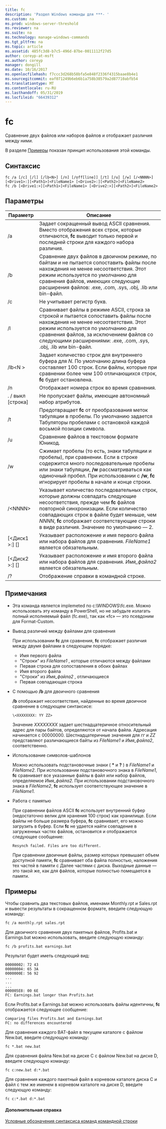 ```yaml
---
title: fc
description: 'Раздел Windows команды для ***- '
ms.custom: na
ms.prod: windows-server-threshold
ms.reviewer: na
ms.suite: na
ms.technology: manage-windows-commands
ms.tgt_pltfrm: na
ms.topic: article
ms.assetid: 485fc3d8-b7c5-496d-87be-0011112f27d5
author: coreyp-at-msft
ms.author: coreyp
manager: dongill
ms.date: 10/16/2017
ms.openlocfilehash: f7ccc3d268b58bfa5e848f2336f4315baae8b4e1
ms.sourcegitcommit: eaf071249b6eb6b1a758b38579a2d87710abfb54
ms.translationtype: MT
ms.contentlocale: ru-RU
ms.lasthandoff: 05/31/2019
ms.locfileid: "66439312"
---
```

# <a name="fc"></a>fc



Сравнение двух файлов или наборов файлов и отображает различия между ними.

В разделе [Примеры](#BKMK_examples) показан принцип использования этой команды.

## <a name="syntax"></a>Синтаксис

```
fc /a [/c] [/l] [/lb<N>] [/n] [/off[line]] [/t] [/u] [/w] [/<NNNN>] [<Drive1>:][<Path1>]<FileName1> [<Drive2>:][<Path2>]<FileName2>
fc /b [<Drive1:>][<Path1>]<FileName1> [<Drive2:>][<Path2>]<FileName2>
```

## <a name="parameters"></a>Параметры

|            Параметр             |                                                                                                                                     Описание                                                                                                                                      |
|----------------------------------|--------------------------------------------------------------------------------------------------------------------------------------------------------------------------------------------------------------------------------------------------------------------------------------|
|                /a                |                                                 Задает сокращенный вывод ASCII сравнения. Вместо отображения всех строк, которые отличаются, **fc** выводит только первой и последней строки для каждого набора различия.                                                  |
|                /b                |             Сравнение двух файлов в двоичном режиме, по байтам и не пытается сопоставить файлы после нахождения не менее несоответствия. Этот режим используется по умолчанию для сравнения файлов, имеющих следующие расширения файлов: .exe, .com, .sys, .obj, .lib или bin-файл.              |
|                /c                |                                                                                                                               Не учитывает регистр букв.                                                                                                                               |
|                /l                |               Сравнивает файлы в режиме ASCII, строка за строкой и пытается сопоставить файлы после нахождения не менее несоответствия. Этот режим используется по умолчанию для сравнения файлов, за исключением файлов со следующими расширениями: .exe, .com, .sys, .obj, .lib или bin-файл.                |
|             /lb\<N >              |                         Задает количество строк для внутреннего буфера для *N*. По умолчанию длина буфера составляет 100 строк. Если файлы, которые при сравнении более чем 100 отличающихся строк, **fc** будет остановлена.                         |
|                /n                |                                                                                                                Отображает номера строк во время сравнения.                                                                                                                 |
|            . / выкл [строка]            |                                                                                                               Не пропускает файлы, имеющие автономный набор атрибутов.                                                                                                               |
|                /t                |                                                                    Предотвращает **fc** от преобразования меток табуляции в пробелы. По умолчанию задается Табуляторы пробелами с остановкой каждой восьмой позиции символа.                                                                    |
|                /u                |                                                                                                                        Сравнение файлов в текстовом формате Юникод.                                                                                                                         |
|                /w                |         Сжимает пробелы (то есть, знаки табуляции и пробелы), при сравнении. Если в строке содержится много последовательные пробелы или знаки табуляции, **/w** рассматриваться как одиночный пробел. При использовании с **/w**, **fc** игнорирует пробелы в начале и конце строки.         |
|             /\<NNNN>             | Указывает количество последовательных строк, которые должны совпадать следующие несоответствия, прежде чем **fc** файлов повторной синхронизации. Если количество совпадающих строк в файле будет меньше, чем *NNNN*, **fc** отображает соответствующие строки в виде различия. Значение по умолчанию — 2. |
| [\<Диск1 >:] [<Path1>]<FileName1> |                                                                                        Указывает расположение и имя первого файла или набора файлов для сравнения. *FileName1* является обязательным.                                                                                        |
| [\<Диск2 >:] [<Path2>]<FileName2> |                                                                                       Указывает расположение и имя второго файла или набора файлов для сравнения. *Имя_файла2* является обязательным.                                                                                        |
|                /?                |                                                                                                                         Отображение справки в командной строке.                                                                                                                         |

## <a name="remarks"></a>Примечания

-   Эта команда является implemeted по c:\WINDOWS\fc.exe. Можно использовать эту команду в PowerShell, но не забудьте излагать полный исполняемый файл (fc.exe), так как «fc» — это псевдоним для Format-Custom.

-   Вывод различий между файлами для сравнения

    При использовании **fc** для сравнения, **fc** отображает различия между двумя файлами в следующем порядке:  
    -   Имя первого файла
    -   "Строки" из *FileName1* , которые отличаются между файлами
    -   Первая строка для сопоставления в обоих файлах
    -   Имя второго файла
    -   "Строки" из *Имя_файла2* , отличающиеся
    -   Первая совпадающая строка
-   С помощью **/b** для двоичного сравнения

    **/b** отображает несоответствия, найденные во время двоичное сравнение в следующем синтаксисе:

    `\<XXXXXXXX: YY ZZ>`

    Значение *XXXXXXXX* задает шестнадцатеричное относительный адрес для пары байтов, определяются от начала файла. Адресация начинается с 00000000. Шестнадцатеричные значения для *гг* и *ZZ* представляют различающиеся байты из *FileName1* и *Имя_файла2*, соответственно.
-   Использование символов-шаблонов

    Можно использовать подстановочные знаки ( **&#42;** и **?** ) в *FileName1* и *FileName2*. При использовании подстановочного знака в *FileName1*, **fc** сравнивает все указанные файлы в файл или набор файлов, определяемое *Имя_файла2*. При использовании подстановочного знака в *FileName2*, **fc** использует соответствующее значение в *FileName1*.
-   Работа с памятью

    При сравнении файлов ASCII **fc** использует внутренний буфер (недостаточно велик для хранения 100 строк) как хранилище. Если файлы не больше размера буфера, **fc** сравнивает, его можно загрузить в буфер. Если **fc** не удается найти совпадение в загруженных частях файлов, остановится и отображается следующее сообщение:

    `Resynch failed. Files are too different.`

    При сравнении двоичные файлы, размер которых превышает объем доступной памяти, **fc** сравнивает оба файла полностью, наложения тех частей в памяти с Далее частями с диска. Выходные данные — это такой же, как для файлов, которые полностью помещается в памяти.

## <a name="BKMK_examples"></a>Примеры

Чтобы сравнить два текстовых файлов, именами Monthly.rpt и Sales.rpt и вывести результаты в сокращенном формате, введите следующую команду:
```
fc /a monthly.rpt sales.rpt 
```
Для двоичного сравнения двух пакетных файлов, Profits.bat и Earnings.bat можно использовать, введите следующую команду:
```
fc /b profits.bat earnings.bat
```
Результат будет иметь следующий вид:
```
00000002: 72 43
00000004: 65 3A
0000000E: 56 92
...
...
...
000005E8: 00 6E
FC: Earnings.bat longer than Profits.bat
```
Если Profits.bat и Earnings.bat можно использовать файлы идентичны, **fc** отображается следующее сообщение:
```
Comparing files Profits.bat and Earnings.bat
FC: no differences encountered
```
Для сравнения каждого BAT-файл в текущем каталоге с файлом New.bat, введите следующую команду:
```
fc *.bat new.bat
```
Для сравнения файла New.bat на диске C с файлом New.bat на диске D, введите следующую команду:
```
fc c:new.bat d:*.bat
```
Для сравнения каждого пакетный файл в корневом каталоге диска C и файл с тем же именем в корневом каталоге на диске D, введите следующую команду:
```
fc c:*.bat d:*.bat
```

#### <a name="additional-references"></a>Дополнительная справка

[Условные обозначения синтаксиса команд командной строки](command-line-syntax-key.md)
